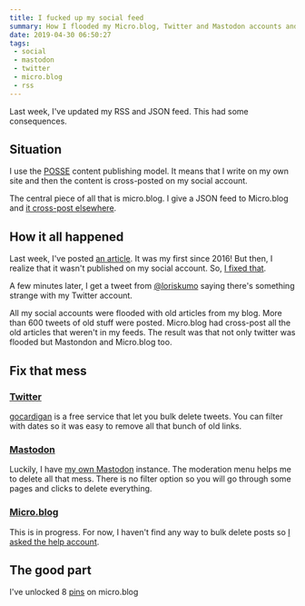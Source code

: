 ```yaml
---
title: I fucked up my social feed
summary: How I flooded my Micro.blog, Twitter and Mastodon accounts and how I fix that.
date: 2019-04-30 06:50:27
tags:
 - social
 - mastodon
 - twitter
 - micro.blog
 - rss
---
```


Last week, I've updated my RSS and JSON feed. This had some consequences.

## Situation

I use the [POSSE](https://indieweb.org/POSSE "Description of POSSE on wikipedia") content publishing model. It means that I write on my own site and then the content is cross-posted on my social account.

The central piece of all that is micro.blog. I give a JSON feed to Micro.blog and [it cross-post elsewhere](https://help.micro.blog/2016/cross-posting-twitter/ "Micro.blog help section about cross-posting").

## How it all happened

Last week, I've posted [an article](https://alienlebarge.ch/2019/04/open-split-pane-in-the-current-directory-in-iterm-2.html). It was my first since 2016!
But then, I realize that it wasn't published on my social account. So, [I fixed that](https://github.com/alienlebarge/alienlebargech-v3/issues/8).

A few minutes later, I get a tweet from [@loriskumo](https://twitter.com/loriskumo) saying there's something strange with my Twitter account.

All my social accounts were flooded with old articles from my blog. More than 600 tweets of old stuff were posted.
Micro.blog had cross-post all the old articles that weren't in my feeds. The result was that not only twitter was flooded but Mastondon and Micro.blog too.

## Fix that mess

### [Twitter](https://twitter.com/alienlebarge)

[gocardigan](https://web.archive.org/web/20190614083959/https://www.gocardigan.com/) is a free service that let you bulk delete tweets. You can filter with dates so it was easy to remove all that bunch of old links.

### [Mastodon](https://mastodon.alienlebarge.ch/@alienlebarge)

Luckily, I have [my own Mastodon](https://mastodon.alienlebarge.ch/) instance. The moderation menu helps me to delete all that mess. There is no filter option so you will go through some pages and clicks to delete everything.

### [Micro.blog](https://micro.blog/alienlebarge)

This is in progress. For now, I haven't find any way to bulk delete posts so [I asked the help account](https://micro.blog/alienlebarge/3306944).

## The good part

I've unlocked 8 [pins](https://www.manton.org/2017/10/31/microblog-special-pins.html "Micro.blog special pins") on micro.blog


